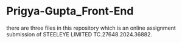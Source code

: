 # Prigya-Gupta_Front-End
there are three files in this repository which is an online assignment submission of STEELEYE LIMITED TC.27648.2024.36882.
